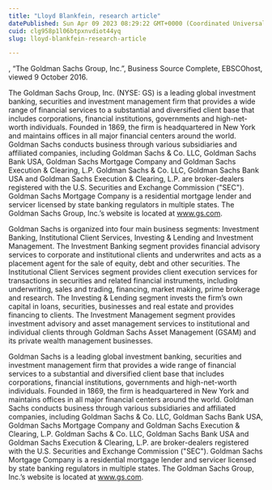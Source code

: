 ```yaml
---
title: "Lloyd Blankfein, research article"
datePublished: Sun Apr 09 2023 08:29:22 GMT+0000 (Coordinated Universal Time)
cuid: clg958p1l06btpxnvdiot44yq
slug: lloyd-blankfein-research-article

---
```


, “The Goldman Sachs Group, Inc.”, Business Source Complete, EBSCOhost, viewed 9 October 2016.

The Goldman Sachs Group, Inc. (NYSE: GS) is a leading global investment banking, securities and investment management firm that provides a wide range of financial services to a substantial and diversified client base that includes corporations, financial institutions, governments and high-net-worth individuals. Founded in 1869, the firm is headquartered in New York and maintains offices in all major financial centers around the world. Goldman Sachs conducts business through various subsidiaries and affiliated companies, including Goldman Sachs & Co. LLC, Goldman Sachs Bank USA, Goldman Sachs Mortgage Company and Goldman Sachs Execution & Clearing, L.P. Goldman Sachs & Co. LLC, Goldman Sachs Bank USA and Goldman Sachs Execution & Clearing, L.P. are broker-dealers registered with the U.S. Securities and Exchange Commission ("SEC"). Goldman Sachs Mortgage Company is a residential mortgage lender and servicer licensed by state banking regulators in multiple states. The Goldman Sachs Group, Inc.’s website is located at www.gs.com.

Goldman Sachs is organized into four main business segments: Investment Banking, Institutional Client Services, Investing & Lending and Investment Management. The Investment Banking segment provides financial advisory services to corporate and institutional clients and underwrites and acts as a placement agent for the sale of equity, debt and other securities. The Institutional Client Services segment provides client execution services for transactions in securities and related financial instruments, including underwriting, sales and trading, financing, market making, prime brokerage and research. The Investing & Lending segment invests the firm’s own capital in loans, securities, businesses and real estate and provides financing to clients. The Investment Management segment provides investment advisory and asset management services to institutional and individual clients through Goldman Sachs Asset Management (GSAM) and its private wealth management businesses.

Goldman Sachs is a leading global investment banking, securities and investment management firm that provides a wide range of financial services to a substantial and diversified client base that includes corporations, financial institutions, governments and high-net-worth individuals. Founded in 1869, the firm is headquartered in New York and maintains offices in all major financial centers around the world. Goldman Sachs conducts business through various subsidiaries and affiliated companies, including Goldman Sachs & Co. LLC, Goldman Sachs Bank USA, Goldman Sachs Mortgage Company and Goldman Sachs Execution & Clearing, L.P. Goldman Sachs & Co. LLC, Goldman Sachs Bank USA and Goldman Sachs Execution & Clearing, L.P. are broker-dealers registered with the U.S. Securities and Exchange Commission ("SEC"). Goldman Sachs Mortgage Company is a residential mortgage lender and servicer licensed by state banking regulators in multiple states. The Goldman Sachs Group, Inc.’s website is located at www.gs.com.